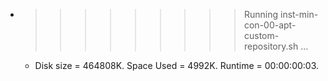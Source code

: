 * >>>>>>>>> Running inst-min-con-00-apt-custom-repository.sh ...
  * Disk size = 464808K. Space Used = 4992K. Runtime = 00:00:00:03.
